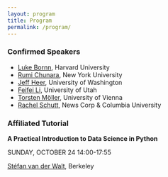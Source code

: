 ```yaml
---
layout: program
title: Program
permalink: /program/
---
```


### Confirmed Speakers
- [Luke Bornn](http://www.people.fas.harvard.edu/~bornn/), Harvard University
- [Rumi Chunara](http://rumichunara.com/), New York University
- [Jeff Heer](http://homes.cs.washington.edu/~jheer/), University of Washington
- [Feifei Li](http://www.cs.utah.edu/~lifeifei/), University of Utah
- [Torsten Möller](http://cs.univie.ac.at/torsten.moeller/), University of Vienna
- [Rachel Schutt](http://datascience.columbia.edu/rachel-schutt-0), News Corp & Columbia University

### Affiliated Tutorial

**A Practical Introduction to Data Science in Python** 

SUNDAY, OCTOBER 24 14:00-17:55

[Stéfan van der Walt](http://bids.berkeley.edu/people/st%C3%A9fan-van-der-walt), Berkeley


